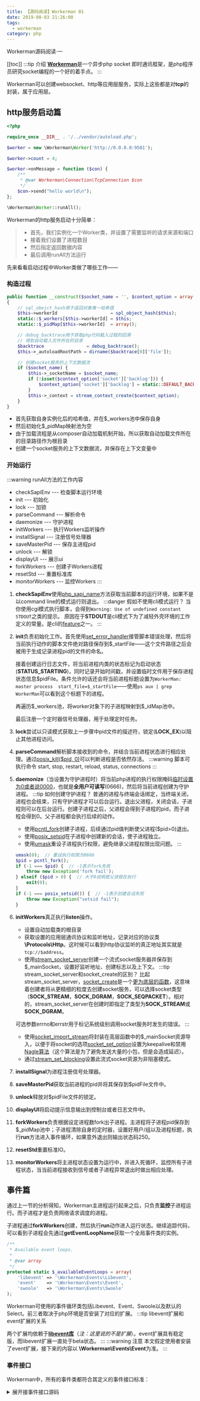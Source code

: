 ```yaml
---
title: 【源码阅读】Workerman 01
date: 2019-08-03 21:26:00
tags:
  - workerman
category: php
---
```

Workerman源码阅读·一
<!-- more -->
[[toc]]
:::tip 介绍
[**Workerman**](https://github.com/walkor/Workerman)是一个异步php socket 即时通讯框架，是php程序员研究socket编程的一个好的着手点。
:::
<lazy-image src="/images/TCP:IPmodel.jpg" />

Workerman可以创建websocket、http等应用层服务，实际上这些都是对**tcp**的封装，属于应用层。

## http服务启动篇
```php
<?php

require_once __DIR__ . '/../vendor/autoload.php';

$worker = new \Workerman\Worker('http://0.0.0.0:9501');

$worker->count = 4;

$worker->onMessage = function ($con) {
    /**
     * @var Workerman\Connection\TcpConnection $con
     */
    $con->send("hello world\n");
};

\Workerman\Worker::runAll();
```
Workerman的http服务启动十分简单：
> * 首先，我们实例化一个Worker类，并设置了需要监听的请求来源和端口
> * 接着我们设置了进程数目
> * 然后指定返回数据内容
> * 最后调用runAll方法运行

先来看看启动过程中Worker类做了哪些工作——
### 构造过程
```php
public function __construct($socket_name = '', $context_option = array())
{
    // sql_obejct_hash用于返回对象唯一哈希值
    $this->workerId                    = spl_object_hash($this);
    static::$_workers[$this->workerId] = $this;
    static::$_pidMap[$this->workerId]  = array();

    // debug_backtrace用于获取php代码载入过程的回溯
    // 得到自动载入文件所在的目录
    $backtrace                = debug_backtrace();
    $this->_autoloadRootPath = dirname($backtrace[0]['file']);

    // 创建socket服务的上下文数据流
    if ($socket_name) {
        $this->_socketName = $socket_name;
        if (!isset($context_option['socket']['backlog'])) {
            $context_option['socket']['backlog'] = static::DEFAULT_BACKLOG;
        }
        $this->_context = stream_context_create($context_option);
    }
}
```
* 首先获取自身实例化后的哈希值，并在$_workers池中保存自身
* 然后初始化$_pidMap映射池为空
* 由于加载流程是从composer自动加载机制开始，所以获取自动加载文件所在的目录路径作为根目录
* 创建一个socket服务的上下文数据流，并保存在上下文变量中

### 开始运行

:::warning runAll方法的工作内容
* checkSapiEnv --- 检查脚本运行环境
* init --- 初始化
* lock --- 加锁
* parseCommand --- 解析命令
* daemonize --- 守护进程
* initWorkers --- 执行Workers监听操作
* installSignal --- 注册信号处理器
* saveMasterPid --- 保存主进程pid
* unlock --- 解锁
* displayUI --- 展示ui
* forkWorkers --- 创建子Workers进程
* resetStd --- 重置标准库
* monitorWorkers --- 监控Workers
:::
1. **checkSapiEnv**使用[php_sapi_name](http://php.net/manual/en/function.php-sapi-name.php)方法获取当前脚本的运行环境，如果不是以command line的模式运行则退出。
    :::danger 假如不使用cli模式运行？
    当你使用cgi模式执行脚本，会得到`Warning: Use of undefined constant STDOUT`之类的提示。
    原因在于**STDOUT**是cli模式下为了减轻外壳环境的工作定义的常量。是cli的[feature](https://www.php.net/manual/zh/features.commandline.php)之一。
    :::
2. **init**负责初始化工作。首先使用[set_error_handler](https://www.php.net/manual/zh/function.set-error-handler.php)接管脚本错误处理，然后将当前执行动作的脚本文件绝对路径保存到$_startFile——这个文件路径之后会被用于生成记录进程pid的文件的命名。

   接着创建运行日志文件，将当前进程内类的状态标记为启动状态(**STATUS_STARTING**)，同时记录开始时间戳，并设置临时文件用于保存进程状态信息\$pidFile。条件允许的话还会将当前进程标题设置为`WorkerMan: master process  start_file=$_startFile`——使用`ps aux | grep WorkerMan`可以看到这个标题下的进程。
   
   再遍历\$_workers池，将worker对象下的子进程映射到\$_idMap池中。
   
   最后注册一个定时器信号处理器，用于处理定时任务。
3. **lock**尝试以只读模式获取上一步骤中pid文件的描述符，锁定(**LOCK_EX**)以阻止其他进程访问。
4. **parseCommand**解析脚本接收到的命令，并结合当前进程状态进行相应处理。通过[posix_kill](https://www.php.net/manual/zh/function.posix-kill.php)[($pid, 0)](https://stackoverflow.com/questions/7613136/how-to-check-whether-process-ended-or-not-with-php)可以判断进程是否依然存活。
    :::warning 脚本可执行命令
    start, stop, restart, reload, status, connections
    :::
5. **daemonize**（当设置为守护进程时）将当前php进程的执行权限掩码[临时设置为0或者说0000](https://stackoverflow.com/questions/12116121/php-umask0-what-is-the-purpose)，也就是**全用户可读写**(0666)，然后将当前进程创建为守护进程。
    :::tip 如何创建守护进程？
    普通的进程与终端会话绑定，当终端关闭，进程也会结束，只有守护进程才可以后台运行。退出父进程，关闭会话，子进程则可以在后台运行。创建子进程之后，父进程会得到子进程的pid，而子进程会得到0。父子进程都会执行后续的动作。
    
    * 使用[pcntl_fork](https://www.php.net/manual/zh/function.pcntl-fork.php)创建子进程，后续通过pid值判断使父进程($pid>0)退出。
    * 使用[posix_setsid](https://www.php.net/manual/en/function.posix-setsid.php)在子进程中创建新的会话，使子进程独立。
    * 使用[umask](https://www.php.net/manual/en/function.umask.php)重设子进程执行权限，避免继承父进程权限出现问题。
    :::
    ```php
    umask(0);  // 重设执行权限为0666
    $pid = pcntl_fork();
    if (-1 === $pid) {  // -1表示fork失败
        throw new Exception('fork fail');
    } elseif ($pid > 0) {  // 大于0说明是父进程在执行
        exit(0);
    }
    if (-1 === posix_setsid()) {  // -1表示创建会话失败
        throw new Exception("setsid fail");
    }
    ```
6. **initWorkers**真正执行**listen**操作。
    * 设置自动加载类的根目录
    * 获取设置的应用层通讯协议和监听地址，记录对应的协议类 **\Protocols\Http**。这时候可以看到http协议监听的真正地址其实就是`tcp://$address`。
    * 使用[stream_socket_server](https://www.php.net/manual/zh/function.stream-socket-server.php)创建一个流式socket服务器并保存到$_mainSocket，设置好监听地址、创建标志以及上下文。
    :::tip stream_socket_server和socket_create的区别？
    比起stream_socket_server，[socket_create](https://www.php.net/manual/zh/function.socket-create.php)是一个[更为底层的函数](https://stackoverflow.com/questions/9760548/php-sockets-vs-streams)，这意味着创建者将从更精细的粒度去创建socket服务，可以选择socket类型（**SOCK_STREAM**，**SOCK_DGRAM**，**SOCK_SEQPACKET**）。相对的，stream_socket_server在创建时即指定了类型为**SOCK_STREAM**或**SOCK_DGRAM**。
    
    可选参数errno和errstr用于标记系统级别调用socket服务时发生的错误。
    :::
    * 使用[socket_import_stream](https://www.php.net/manual/zh/function.socket-import-stream.php)将封装在高层函数中的$_mainSocket资源导入，以便于将socket的选项[socket_set_option](https://www.php.net/manual/zh/function.socket-set-option.php)设置为keepalive和禁用[Nagle算法](https://en.wikipedia.org/wiki/Nagle%27s_algorithm#Negative_effect_on_larger_writes)（这个算法是为了避免发送大量的小包，但是会造成延迟）。
    * 通过[stream_set_blocking](https://www.php.net/manual/zh/function.stream-set-blocking.php)设置此流式socket资源为非阻塞模式。
1. **installSignal**为进程注册信号处理器。
2. **saveMasterPid**获取当前进程的pid并将其保存到$pidFile文件中。
3. **unlock**释放对$pidFile文件的锁定。
4. **displayUI**将启动提示信息输出到控制台或者日志文件中。
5. **forkWorkers**负责根据设定进程数fork出子进程。主进程将子进程pid保存到$_pidMap池中；子进程清除自身的定时器，设置好用户/组以及进程标题，执行**run**方法进入事件循环，如果意外退出则输出状态码250。
6. **resetStd**重置标准IO。
7. **monitorWorkers**将主进程状态设置为运行中，并进入死循环，监控所有子进程状态，当当前进程接收到信号或者子进程异常退出时做出相应处理。
## 事件篇
通过上一节的分析得知，Workerman主进程运行起来之后，只负责**监控**子进程运行。而子进程才是负责网络请求调度的进程。

子进程通过**forkWorkers**创建，然后执行**run**动作进入运行状态。继续追踪代码，可以看到子进程会先通过**getEventLoopName**获取一个全局事件类的实例。
```php
/**
 * Available event loops.
 *
 * @var array
 */
protected static $_availableEventLoops = array(
    'libevent' => '\Workerman\Events\Libevent',
    'event'    => '\Workerman\Events\Event', 
    'swoole'   => '\Workerman\Events\Swoole'
);
```
Workerman可使用的事件循环类包括Libevent、Event、Swoole以及默认的Select。前三者取决于php环境是否安装了对应的扩展。
:::tip libevent扩展和event扩展的关系
<lazy-image src="/images/libevent.png" />

两个扩展均依赖于[**libevent库**](https://github.com/libevent/libevent)（*注：这里说的不是扩展*）。event扩展具有稳定版，而libevent扩展一直处于beta状态。
:::
:::warning 注意
本文假定使用者安装了event扩展，接下来的内容以 **\Workerman\Events\Event**为准。
:::
### 事件接口
Workerman中，所有的事件类都符合其定义的事件接口标准：
<details>
<summary>展开接事件接口源码</summary>
```php
<?php
namespace Workerman\Events;

interface EventInterface
{
    /**
     * Read event.
     *
     * @var int
     */
    const EV_READ = 1;

    /**
     * Write event.
     *
     * @var int
     */
    const EV_WRITE = 2;

    /**
     * Except event
     *
     * @var int
     */
    const EV_EXCEPT = 3;

    /**
     * Signal event.
     *
     * @var int
     */
    const EV_SIGNAL = 4;

    /**
     * Timer event.
     *
     * @var int
     */
    const EV_TIMER = 8;

    /**
     * Timer once event.
     *
     * @var int
     */
    const EV_TIMER_ONCE = 16;

    /**
     * Add event listener to event loop.
     *
     * @param mixed    $fd
     * @param int      $flag
     * @param callable $func
     * @param mixed    $args
     * @return bool
     */
    public function add($fd, $flag, $func, $args = null);

    /**
     * Remove event listener from event loop.
     *
     * @param mixed $fd
     * @param int   $flag
     * @return bool
     */
    public function del($fd, $flag);

    /**
     * Remove all timers.
     *
     * @return void
     */
    public function clearAllTimer();

    /**
     * Main loop.
     *
     * @return void
     */
    public function loop();

    /**
     * Destroy loop.
     *
     * @return mixed
     */
    public function destroy();

    /**
     * Get Timer count.
     *
     * @return mixed
     */
    public function getTimerCount();
}
```
</details>

* 首先，接口包含6种事件常量：
    * **EV_READ**: 读取事件
    * **EV_WRITE**: 写入事件
    * **EV_EXCEPT**: 排除事件
    * **EV_SIGNAL**: 信号事件
    * **EV_TIMER**: 定时事件
    * **EV_TIMER_ONCE**: 单次定时事件
* 其次，接口要求实现6个方法：
    * **add**: 为事件循环添加监听者
    * **del**: 移除监听者
    * **clearAllTimer**: 清除定时器
    * **loop**: 主循环
    * **destroy**: 销毁事件循环
    * **getTimerCount**: 获取定时器数量
### Event事件类
:::warning 注意
下文中涉及到三个类，请注意区分！

当提到 **Event**，指的是 **\Workerman\Events\Event**事件类。

当提到 **\Event**，指的是libevent库通过event扩展提供的 **\Event**类。

当提到 **\EventBase**，指的是libevent库通过event扩展提供的 **\EventBase**类。
:::
* 构造函数：实例化了一个[\EventBase](https://www.php.net/manual/zh/class.eventbase.php)对象保存到$_eventBase变量。
    :::tip \EventBase
    \EventBase是event扩展所提供的libevent事件基础结构类。它保存了一组事件，并通过轮询的方式确定哪些事件处于活动状态。可以通过手册查看其结构。
    :::
* 注册函数：回到子进程的**run**动作中，可以看到，事件实例通过**resumeAccept**添加了一个用于继续接受新的请求的带有回调函数的监听者，最后事件类调用了**loop**方法进入主循环状态，等待事件活动并执行监听者的回调函数。
    <details>
    <summary>展开add源码</summary>
    ```php
    public function add($fd, $flag, $func, $args=array())
    {
        if (class_exists('\\\\Event', false)) {
            $class_name = '\\\\Event';
        } else {
            $class_name = '\Event';
        }
        switch ($flag) {
            // 去除与此时无关的判断
            default :
                $fd_key = (int)$fd;
                $real_flag = $class_name::READ;
                $event = new $class_name($this->_eventBase, $fd, $real_flag, $func, $fd);
                if (!$event||!$event->add()) {
                    return false;
                }
                $this->_allEvents[$fd_key][$flag] = $event;
                return true;
        }
    }
    ```
    </details>
    
    在此处**add**函数接受\$_mainSocket描述符，事件读取标志**EV_READ**和**acceptConnection**回调函数作为参数。它首先获取[\Event](https://www.php.net/manual/zh/class.event.php)类，然后根据**EV_READ**获取\Event类自身的**READ**标志，接着传入\EventBase实例、\$_mainSocket、READ标志和回调函数实例化一个\Event对象事件event，并将event挂起保存到传入的\EventBase实例中，等待发生后执行回调。最后将event保存到Event实例中。
    :::tip \Event
    \Event类既可以表示准备读取或写入的文件描述符、即将准备读取或写入的文件描述符，也可以触发超时到期、信号发生和用户事件。
    :::
* 小结：上文的三个类一口气看下来也许会使读者感到迷惑。现在我们来总结一下，理清楚三者之间的关系。
  
  首先，Event类是Workerman实现的基于event扩展的事件循环类，作为整个进程中的全局事件类，它负责注册**socket服务器准备好被读取**的事件。
  
  而事件本身是由\Event实例化来表示，它保存了事件触发后的回调函数。\EventBase则用于保存事件并通过轮询识别事件的活跃状态。当事件处于活跃状态，就会被触发，进而执行回调函数。
  
  也就是说，全局事件类进行注册的过程就是将\Event实例关联保存到\EventBase实例中，由\EventBase轮询挂起的\Event实例。当实例活跃，就会触发执行回调函数。
  
  这里有一篇[starkoverflow的文章](https://stackoverflow.com/questions/40882596/looping-behaviour-in-php-event)也可以作为参考。
* 回调函数1：在读取事件中，使用**acceptConnection**作为回调函数。
  
  这个函数通过[stream_socket_accept](https://www.php.net/manual/zh/function.stream-socket-accept.php)接受新传入的连接并获取请求地址，然后将两者传入一个TcpConnection对象，同时将用户定义的行为以及Worker的一些信息包括使用的协议类等属性注册到这个对象上。
  
  追踪TcpConnection类内部，可以看到这个类统计了连接数。在实例化之后将连接设为非阻塞，然后通过[stream_set_read_buffer](https://www.php.net/manual/zh/function.stream-set-read-buffer.php)将连接的缓冲区设置为0——这样做可以保证fread读取完整。
  
  紧接着建立起tcp连接之后该对象又在全局事件类中注册了读取事件和回调函数**baseRead**。
* 回调函数2：**baseRead**接受连接之后，使用[fread](https://www.php.net/manual/zh/function.fread.php)读取连接的内容，获取读取的字节长度，使用对应的协议(**\Protocols\Http**)的**input**方法对缓冲进行解析，获取当前请求包长度，从接受的缓冲中去掉请求包的内容，调用对应协议的**decode**方法对请求包进行解码。最后将TcpConnection实例和解码获得的数据传递给用户定义的**onMessage**回调函数。
* 协议解析：**input**方法首先通过截取空行(\r\n\r\n)判断是否是合法的http协议请求报文，然后获取请求头，解析请求的方法，调用**getRequestSize**得到整个请求包的长度。
* 请求包解码：**decode**，待补充===

## 总结
通过本次源码阅读，我了解了Workerman从多进程创建、通过事件循环接手请求到解析http协议报文最后将数据转交到业务代码的流程。

等之后有空会补上总结性流程图以便更好理解和回忆起这部分内容:)。

---
*TODO: 补充http协议报文详解、对请求包解码过程、底层php socket创建流程总结、事件循环简单样例。*